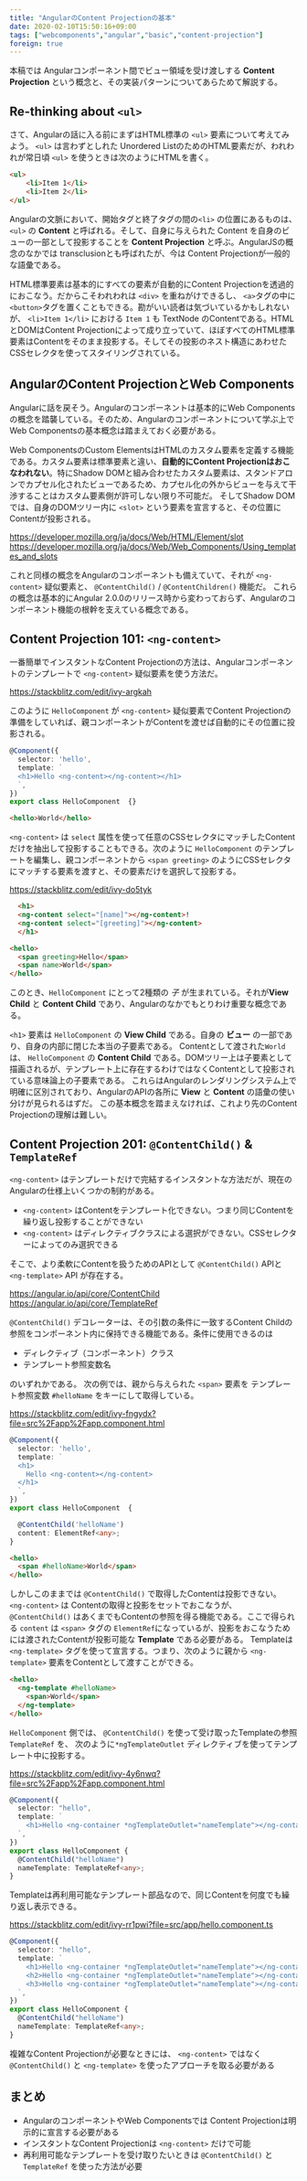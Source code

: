 ```yaml
---
title: "AngularのContent Projectionの基本"
date: 2020-02-10T15:50:16+09:00
tags: ["webcomponents","angular","basic","content-projection"]
foreign: true
---
```


本稿では Angularコンポーネント間でビュー領域を受け渡しする **Content Projection** という概念と、その実装パターンについてあらためて解説する。

## Re-thinking about `<ul>`

さて、Angularの話に入る前にまずはHTML標準の `<ul>` 要素について考えてみよう。
`<ul>` は言わずとしれた Unordered ListのためのHTML要素だが、われわれが常日頃 `<ul>` を使うときは次のようにHTMLを書く。

```html
<ul>
    <li>Item 1</li>
    <li>Item 2</li>
</ul>
```

Angularの文脈において、開始タグと終了タグの間の`<li>` の位置にあるものは、 `<ul>` の **Content** と呼ばれる。そして、自身に与えられた Content を自身のビューの一部として投影することを **Content Projection** と呼ぶ。AngularJSの概念のなかでは transclusionとも呼ばれたが、今は Content Projectionが一般的な語彙である。

HTML標準要素は基本的にすべての要素が自動的にContent Projectionを透過的におこなう。だからこそわれわれは `<div>` を重ねがけできるし、 `<a>`タグの中に`<button>`タグを置くこともできる。勘がいい読者は気づいているかもしれないが、 `<li>Item 1</li>` における `Item 1` も TextNode のContentである。HTMLとDOMはContent Projectionによって成り立っていて、ほぼすべてのHTML標準要素はContentをそのまま投影する。そしてその投影のネスト構造にあわせたCSSセレクタを使ってスタイリングされている。

## AngularのContent ProjectionとWeb Components

Angularに話を戻そう。Angularのコンポーネントは基本的にWeb Componentsの概念を踏襲している。そのため、Angularのコンポーネントについて学ぶ上でWeb Componentsの基本概念は踏まえておく必要がある。

Web ComponentsのCustom ElementsはHTMLのカスタム要素を定義する機能である。カスタム要素は標準要素と違い、**自動的にContent Projectionはおこなわれない**。特にShadow DOMと組み合わせたカスタム要素は、スタンドアロンでカプセル化されたビューであるため、カプセル化の外からビューを与えて干渉することはカスタム要素側が許可しない限り不可能だ。
そしてShadow DOMでは、自身のDOMツリー内に `<slot>` という要素を宣言すると、その位置にContentが投影される。

https://developer.mozilla.org/ja/docs/Web/HTML/Element/slot
https://developer.mozilla.org/ja/docs/Web/Web_Components/Using_templates_and_slots

これと同様の概念をAngularのコンポーネントも備えていて、それが `<ng-content>` 疑似要素と、 `@ContentChild()` / `@ContentChildren()` 機能だ。
これらの概念は基本的にAngular 2.0.0のリリース時から変わっておらず、Angularのコンポーネント機能の根幹を支えている概念である。

## Content Projection 101: `<ng-content>` 

一番簡単でインスタントなContent Projectionの方法は、Angularコンポーネントのテンプレートで `<ng-content>` 疑似要素を使う方法だ。

https://stackblitz.com/edit/ivy-argkah

このように `HelloComponent` が `<ng-content>` 疑似要素でContent Projectionの準備をしていれば、親コンポーネントがContentを渡せば自動的にその位置に投影される。

```ts
@Component({
  selector: 'hello',
  template: `
  <h1>Hello <ng-content></ng-content></h1>
  `,
})
export class HelloComponent  {}
```

```html
<hello>World</hello>
```

`<ng-content>` は `select` 属性を使って任意のCSSセレクタにマッチしたContentだけを抽出して投影することもできる。次のように `HelloComponent` のテンプレートを編集し、親コンポーネントから `<span greeting>` のようにCSSセレクタにマッチする要素を渡すと、その要素だけを選択して投影する。

https://stackblitz.com/edit/ivy-do5tyk

```html
  <h1>
  <ng-content select="[name]"></ng-content>! 
  <ng-content select="[greeting]"></ng-content> 
  </h1>
```
```html
<hello>
  <span greeting>Hello</span>
  <span name>World</span>
</hello>
```

このとき、`HelloComponent` にとって2種類の _子_ が生まれている。それが**View Child** と **Content Child** であり、Angularのなかでもとりわけ重要な概念である。

`<h1>` 要素は `HelloComponent` の **View Child** である。自身の **ビュー** の一部であり、自身の内部に閉じた本当の子要素である。
Contentとして渡された`World`は、 `HelloComponent` の **Content Child** である。DOMツリー上は子要素として描画されるが、テンプレート上に存在するわけではなくContentとして投影されている意味論上の子要素である。
これらはAngularのレンダリングシステム上で明確に区別されており、AngularのAPIの各所に **View** と **Content** の語彙の使い分けが見られるはずだ。
この基本概念を踏まえなければ、これより先のContent Projectionの理解は難しい。

## Content Projection 201: `@ContentChild()` & `TemplateRef`

`<ng-content>` はテンプレートだけで完結するインスタントな方法だが、現在のAngularの仕様上いくつかの制約がある。

- `<ng-content>` はContentをテンプレート化できない。つまり同じContentを繰り返し投影することができない
- `<ng-content>` はディレクティブクラスによる選択ができない。CSSセレクターによってのみ選択できる

そこで、より柔軟にContentを扱うためのAPIとして `@ContentChild()` APIと `<ng-template>` API が存在する。

https://angular.io/api/core/ContentChild
https://angular.io/api/core/TemplateRef

`@ContentChild()` デコレーターは、その引数の条件に一致するContent Childの参照をコンポーネント内に保持できる機能である。条件に使用できるのは

- ディレクティブ（コンポーネント）クラス
- テンプレート参照変数名

のいずれかである。
次の例では、親から与えられた `<span>` 要素を テンプレート参照変数 `#helloName` をキーにして取得している。

https://stackblitz.com/edit/ivy-fngydx?file=src%2Fapp%2Fapp.component.html

```ts
@Component({
  selector: 'hello',
  template: `
  <h1>
    Hello <ng-content></ng-content>
  </h1>
  `,
})
export class HelloComponent  {

  @ContentChild('helloName')
  content: ElementRef<any>;
}
```

```html
<hello>
  <span #helloName>World</span>
</hello>
```

しかしこのままでは `@ContentChild()` で取得したContentは投影できない。
`<ng-content>` は Contentの取得と投影をセットでおこなうが、 `@ContentChild()` はあくまでもContentの参照を得る機能である。ここで得られる `content` は `<span>` タグの `ElementRef`になっているが、投影をおこなうためには渡されたContentが投影可能な **Template** である必要がある。
Templateは `<ng-template>` タグを使って宣言する。つまり、次のように親から `<ng-template>` 要素をContentとして渡すことができる。

```html
<hello>
  <ng-template #helloName>
    <span>World</span>
  </ng-template>
</hello>
```

`HelloComponent` 側では、 `@ContentChild()` を使って受け取ったTemplateの参照 `TemplateRef` を、 次のように`*ngTemplateOutlet` ディレクティブを使ってテンプレート中に投影する。

https://stackblitz.com/edit/ivy-4y6nwq?file=src%2Fapp%2Fapp.component.html

```ts
@Component({
  selector: "hello",
  template: `
    <h1>Hello <ng-container *ngTemplateOutlet="nameTemplate"></ng-container></h1>
  `,
})
export class HelloComponent {
  @ContentChild("helloName")
  nameTemplate: TemplateRef<any>;
}
```

Templateは再利用可能なテンプレート部品なので、同じContentを何度でも繰り返し表示できる。

https://stackblitz.com/edit/ivy-rr1pwi?file=src/app/hello.component.ts

```ts
@Component({
  selector: "hello",
  template: `
    <h1>Hello <ng-container *ngTemplateOutlet="nameTemplate"></ng-container></h1>
    <h2>Hello <ng-container *ngTemplateOutlet="nameTemplate"></ng-container></h2>
    <h3>Hello <ng-container *ngTemplateOutlet="nameTemplate"></ng-container></h3>
  `,
})
export class HelloComponent {
  @ContentChild("helloName")
  nameTemplate: TemplateRef<any>;
}
```

複雑なContent Projectionが必要なときには、 `<ng-content>` ではなく `@ContentChild()` と `<ng-template>` を使ったアプローチを取る必要がある

## まとめ

- AngularのコンポーネントやWeb Componentsでは Content Projectionは明示的に宣言する必要がある
- インスタントなContent Projectionは `<ng-content>` だけで可能
- 再利用可能なテンプレートを受け取りたいときは `@ContentChild()` と `TemplateRef` を使った方法が必要